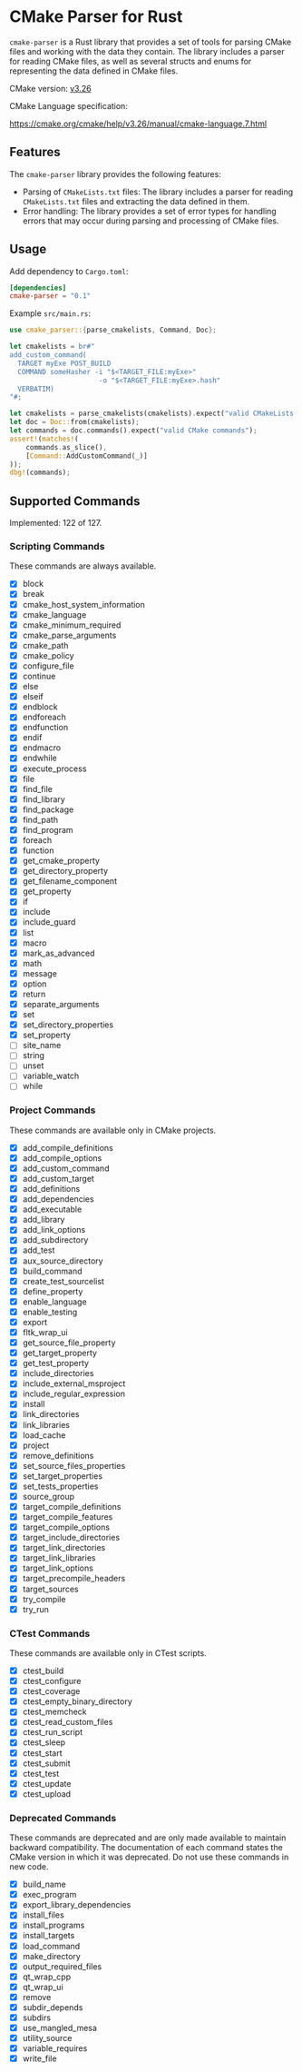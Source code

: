 # CMake Parser for Rust

`cmake-parser` is a Rust library that provides a set of tools for parsing CMake files and working with the data they contain. The library includes a parser for reading CMake files, as well as several structs and enums for representing the data defined in CMake files.

CMake version: [v3.26](https://cmake.org/cmake/help/v3.26/index.html)

CMake Language specification:

<https://cmake.org/cmake/help/v3.26/manual/cmake-language.7.html>

## Features

The `cmake-parser` library provides the following features:

- Parsing of `CMakeLists.txt` files: The library includes a parser for reading `CMakeLists.txt` files and extracting the data defined in them.
- Error handling: The library provides a set of error types for handling errors that may occur during parsing and processing of CMake files.

## Usage

Add dependency to `Cargo.toml`:

```toml
[dependencies]
cmake-parser = "0.1"
```

Example `src/main.rs`:

```rust
use cmake_parser::{parse_cmakelists, Command, Doc};

let cmakelists = br#"
add_custom_command(
  TARGET myExe POST_BUILD
  COMMAND someHasher -i "$<TARGET_FILE:myExe>"
                      -o "$<TARGET_FILE:myExe>.hash"
  VERBATIM)
"#;

let cmakelists = parse_cmakelists(cmakelists).expect("valid CMakeLists.txt");
let doc = Doc::from(cmakelists);
let commands = doc.commands().expect("valid CMake commands");
assert!(matches!(
    commands.as_slice(),
    [Command::AddCustomCommand(_)]
));
dbg!(commands);
```

## Supported Commands

Implemented: 122 of 127.

### Scripting Commands

These commands are always available.

- [x] block
- [x] break
- [x] cmake_host_system_information
- [x] cmake_language
- [x] cmake_minimum_required
- [x] cmake_parse_arguments
- [x] cmake_path
- [x] cmake_policy
- [x] configure_file
- [x] continue
- [x] else
- [x] elseif
- [x] endblock
- [x] endforeach
- [x] endfunction
- [x] endif
- [x] endmacro
- [x] endwhile
- [x] execute_process
- [x] file
- [x] find_file
- [x] find_library
- [x] find_package
- [x] find_path
- [x] find_program
- [x] foreach
- [x] function
- [x] get_cmake_property
- [x] get_directory_property
- [x] get_filename_component
- [x] get_property
- [x] if
- [x] include
- [x] include_guard
- [x] list
- [x] macro
- [x] mark_as_advanced
- [x] math
- [x] message
- [x] option
- [x] return
- [x] separate_arguments
- [x] set
- [x] set_directory_properties
- [x] set_property
- [ ] site_name
- [ ] string
- [ ] unset
- [ ] variable_watch
- [ ] while

### Project Commands

These commands are available only in CMake projects.

- [x] add_compile_definitions
- [x] add_compile_options
- [x] add_custom_command
- [x] add_custom_target
- [x] add_definitions
- [x] add_dependencies
- [x] add_executable
- [x] add_library
- [x] add_link_options
- [x] add_subdirectory
- [x] add_test
- [x] aux_source_directory
- [x] build_command
- [x] create_test_sourcelist
- [x] define_property
- [x] enable_language
- [x] enable_testing
- [x] export
- [x] fltk_wrap_ui
- [x] get_source_file_property
- [x] get_target_property
- [x] get_test_property
- [x] include_directories
- [x] include_external_msproject
- [x] include_regular_expression
- [x] install
- [x] link_directories
- [x] link_libraries
- [x] load_cache
- [x] project
- [x] remove_definitions
- [x] set_source_files_properties
- [x] set_target_properties
- [x] set_tests_properties
- [x] source_group
- [x] target_compile_definitions
- [x] target_compile_features
- [x] target_compile_options
- [x] target_include_directories
- [x] target_link_directories
- [x] target_link_libraries
- [x] target_link_options
- [x] target_precompile_headers
- [x] target_sources
- [x] try_compile
- [x] try_run

### CTest Commands

These commands are available only in CTest scripts.

- [x] ctest_build
- [x] ctest_configure
- [x] ctest_coverage
- [x] ctest_empty_binary_directory
- [x] ctest_memcheck
- [x] ctest_read_custom_files
- [x] ctest_run_script
- [x] ctest_sleep
- [x] ctest_start
- [x] ctest_submit
- [x] ctest_test
- [x] ctest_update
- [x] ctest_upload

### Deprecated Commands

These commands are deprecated and are only made available to maintain backward compatibility. The documentation of each command states the CMake version in which it was deprecated. Do not use these commands in new code.

- [x] build_name
- [x] exec_program
- [x] export_library_dependencies
- [x] install_files
- [x] install_programs
- [x] install_targets
- [x] load_command
- [x] make_directory
- [x] output_required_files
- [x] qt_wrap_cpp
- [x] qt_wrap_ui
- [x] remove
- [x] subdir_depends
- [x] subdirs
- [x] use_mangled_mesa
- [x] utility_source
- [x] variable_requires
- [x] write_file
